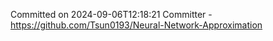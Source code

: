 Committed on 2024-09-06T12:18:21 
Committer - https://github.com/Tsun0193/Neural-Network-Approximation